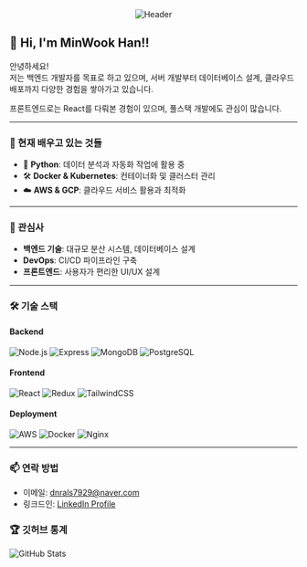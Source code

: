 <div align="center">
  <img src="https://capsule-render.vercel.app/api?type=waving&color=gradient&height=250&section=header&text=Minwook's%20GitHub&fontSize=45&fontAlign=50&fontAlignY=40&desc=Welcome%20to%20my%20GitHub!&descAlign=50&descAlignY=60&animation=fadeIn" alt="Header" />
</div>


## 👋 Hi, I'm MinWook Han!!

안녕하세요!  
저는 백엔드 개발자를 목표로 하고 있으며, 서버 개발부터 데이터베이스 설계, 클라우드 배포까지 다양한 경험을 쌓아가고 있습니다.

프론트엔드로는 React를 다뤄본 경험이 있으며, 풀스택 개발에도 관심이 많습니다.

---

### 🌱 현재 배우고 있는 것들

- 🐍 **Python**: 데이터 분석과 자동화 작업에 활용 중  
- 🛠️ **Docker & Kubernetes**: 컨테이너화 및 클러스터 관리  
- ☁️ **AWS & GCP**: 클라우드 서비스 활용과 최적화  

---

### 💬 관심사

- **백엔드 기술**: 대규모 분산 시스템, 데이터베이스 설계  
- **DevOps**: CI/CD 파이프라인 구축  
- **프론트엔드**: 사용자가 편리한 UI/UX 설계  

---

### 🛠️ 기술 스택

#### Backend
![Node.js](https://img.shields.io/badge/-Node.js-339933?logo=node.js&logoColor=white&style=flat)
![Express](https://img.shields.io/badge/-Express-000000?logo=express&logoColor=white&style=flat)
![MongoDB](https://img.shields.io/badge/-MongoDB-47A248?logo=mongodb&logoColor=white&style=flat)
![PostgreSQL](https://img.shields.io/badge/-PostgreSQL-336791?logo=postgresql&logoColor=white&style=flat)

#### Frontend
![React](https://img.shields.io/badge/-React-61DAFB?logo=react&logoColor=black&style=flat)
![Redux](https://img.shields.io/badge/-Redux-764ABC?logo=redux&logoColor=white&style=flat)
![TailwindCSS](https://img.shields.io/badge/-TailwindCSS-38B2AC?logo=tailwind-css&logoColor=white&style=flat)

#### Deployment
![AWS](https://img.shields.io/badge/-AWS-232F3E?logo=amazon-aws&logoColor=white&style=flat)
![Docker](https://img.shields.io/badge/-Docker-2496ED?logo=docker&logoColor=white&style=flat)
![Nginx](https://img.shields.io/badge/-Nginx-009639?logo=nginx&logoColor=white&style=flat)

---

### 📫 연락 방법

- 이메일: [dnrals7929@naver.com](mailto:dnrals7929@naver.com)  
- 링크드인: [LinkedIn Profile](https://linkedin.com/in/minukhan)  



### 🏆 깃허브 통계

![GitHub Stats](https://github-readme-stats.vercel.app/api?username=minukhan&show_icons=true&theme=radical)

